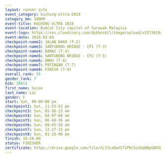 ```yaml
--- 
layout: runner-info 
event_category: kuching-ultra-2018 
category_km: 100KM 
event-title: KUCHING ULTRA 2018 
event-location: BukCat City capital of Sarawak Malaysia 
event-logo: https://res.cloudinary.com/dykbosktl/image/upload/v1573619473/Logo/kuching-ultra-2018-logo_tlpvm5.png 
event-date: 2018-03-03 
checkpoint-name2: JALAN BAKO (T-2) 
checkpoint-name3: SANTUBONG BRIDGE - CP1 (T-3) 
checkpoint-name4: DAMAI (T-4) 
checkpoint-name5: SANTUBONG BRIDGE - CP2 (T-5) 
checkpoint-name6: DBKU (T-6) 
checkpoint-name7: PATINGAN (T-7) 
checkpoint-name8: FINISH (T-8) 
overall_rank: 25
gender_rank: 7
bib: 10011
first_name: Susie
last_name: Lai
gender: F
start: Sat, 09-00-00 pm
checkpoint2: Sat, 11-53-52 pm
checkpoint3: Sun, 01-56-23 am
checkpoint4: Sun, 04-07-08 am
checkpoint5: Sun, 06-48-36 am
checkpoint6: Sun, 09-45-26 am
checkpoint7: Sun, 12-27-15 pm
checkpoint8: Sun, 01-28-00 pm
finish: 16-28-00
status: FINISHER
certificate: https://drive.google.com/file/d/1YLxDwV2f1PbCXcUUqHByGD050m7zXJMP/view?usp=sharing
--- 
```


